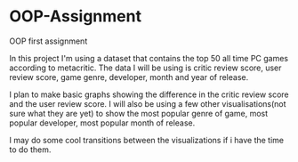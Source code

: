 # OOP-Assignment
OOP first assignment

In this project I'm using a dataset that contains the top 50 all time PC games according to metacritic.  The data I will be using is critic review score, user review score, game genre, developer, month and year of release.

I plan to make basic graphs showing the difference in the critic review score and the user review score.
I will also be using a few other visualisations(not sure what they are yet) to show the most popular genre of game, most popular developer, most popular month of release.

I may do some cool transitions between the visualizations if i have the time to do them.

